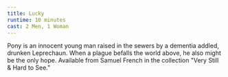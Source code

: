 ```yaml
---
title: Lucky
runtime: 10 minutes
cast: 2 Men, 1 Woman
---
```

Pony is an innocent young man raised in the sewers by a dementia addled, drunken Leprechaun. When a plague befalls the world above, he also might be the only hope. Available from Samuel French in the collection "Very Still & Hard to See."
